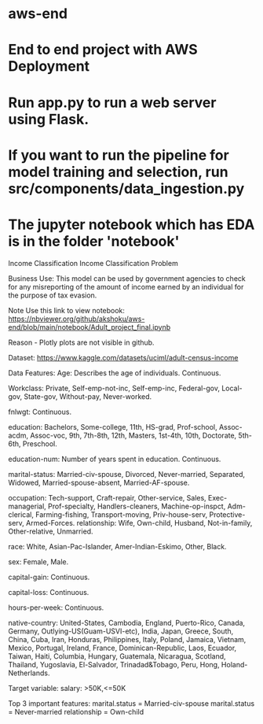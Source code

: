 # aws-end
# End to end project with AWS Deployment
# Run app.py to run a web server using Flask.
# If you want to run the pipeline for model training and selection, run src/components/data_ingestion.py
# The jupyter notebook which has EDA is in the folder 'notebook'

Income Classification
Income Classification Problem

Business Use:
This model can be used by government agencies to check for any misreporting of the amount of income earned by an individual for the purpose of tax evasion.

Note
Use this link to view notebook: https://nbviewer.org/github/akshoku/aws-end/blob/main/notebook/Adult_project_final.ipynb

Reason - Plotly plots are not visible in github.

Dataset: https://www.kaggle.com/datasets/uciml/adult-census-income

Data Features:
Age: Describes the age of individuals. Continuous.

Workclass: Private, Self-emp-not-inc, Self-emp-inc, Federal-gov, Local-gov, State-gov, Without-pay, Never-worked.

fnlwgt: Continuous.

education: Bachelors, Some-college, 11th, HS-grad, Prof-school, Assoc-acdm, Assoc-voc, 9th, 7th-8th, 12th, Masters, 1st-4th, 10th, Doctorate, 5th-6th, Preschool.

education-num: Number of years spent in education. Continuous.

marital-status: Married-civ-spouse, Divorced, Never-married, Separated, Widowed, Married-spouse-absent, Married-AF-spouse.

occupation: Tech-support, Craft-repair, Other-service, Sales, Exec-managerial, Prof-specialty, Handlers-cleaners, Machine-op-inspct, Adm-clerical, Farming-fishing, Transport-moving, Priv-house-serv, Protective-serv, Armed-Forces. relationship: Wife, Own-child, Husband, Not-in-family, Other-relative, Unmarried.

race: White, Asian-Pac-Islander, Amer-Indian-Eskimo, Other, Black.

sex: Female, Male.

capital-gain: Continuous.

capital-loss: Continuous.

hours-per-week: Continuous.

native-country: United-States, Cambodia, England, Puerto-Rico, Canada, Germany, Outlying-US(Guam-USVI-etc), India, Japan, Greece, South, China, Cuba, Iran, Honduras, Philippines, Italy, Poland, Jamaica, Vietnam, Mexico, Portugal, Ireland, France, Dominican-Republic, Laos, Ecuador, Taiwan, Haiti, Columbia, Hungary, Guatemala, Nicaragua, Scotland, Thailand, Yugoslavia, El-Salvador, Trinadad&Tobago, Peru, Hong, Holand-Netherlands.

Target variable:
salary: >50K,<=50K

Top 3 important features:
marital.status = Married-civ-spouse
marital.status = Never-married
relationship = Own-child
